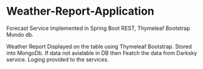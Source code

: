 # Weather-Report-Application
Forecast Service Implemented in Spring Boot REST, Thymeleaf  Bootstrap Mondo db.

Weather Report Displayed on the table using Thymeleaf Bootstrap.
Stored into MongoDb.
If data not avialable in DB then Featch the data from Darksky service.
Loging provided to the services.


